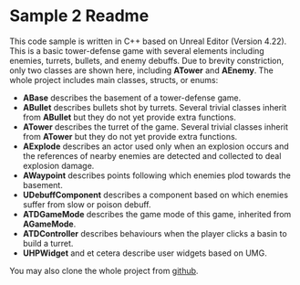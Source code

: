 # Sample 2 Readme

This code sample is written in C++ based on Unreal Editor (Version 4.22). This is a basic tower-defense game with several elements including enemies, turrets, bullets, and enemy debuffs. Due to brevity constriction, only two classes are shown here, including **ATower** and **AEnemy**.
The whole project includes main classes, structs, or enums:

- **ABase** describes the basement of a tower-defense game.
- **ABullet** describes bullets shot by turrets. Several trivial classes inherit from **ABullet** but they do not yet provide extra functions.
- **ATower** describes the turret of the game. Several trivial classes inherit from **ATower** but they do not yet provide extra functions.
- **AExplode** describes an actor used only when an explosion occurs and the references of nearby enemies are detected and collected to deal explosion damage.
- **AWaypoint** describes points following which enemies plod towards the basement.
- **UDebuffComponent** describes a component based on which enemies suffer from slow or poison debuff.
- **ATDGameMode** describes the game mode of this game, inherited from **AGameMode**.
- **ATDController** describes behaviours when the player clicks a basin to build a turret.
- **UHPWidget** and et cetera describe user widgets based on UMG.

You may also clone the whole project from [github](https://github.com/AaronSong321/TowerDefenseGame).
